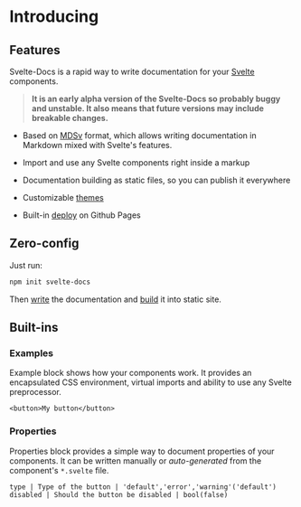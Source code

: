 # Introducing

## Features

Svelte-Docs is a rapid way to write documentation for your [Svelte](https://svelte.dev) components.

> **<div class="red">It is an early alpha version of the Svelte-Docs so probably buggy and unstable. It also means that future versions may include breakable changes.</div>**

* Based on [MDSv](writing/mdsv) format, which allows writing documentation in Markdown mixed with Svelte's features.

* Import and use any Svelte components right inside a markup

* Documentation building as static files, so you can publish it everywhere

* Customizable [themes](theming)

* Built-in [deploy](publishing/ghpages) on Github Pages

## Zero-config

Just run:

```bash
npm init svelte-docs
```

Then [write](writing/mdsv) the documentation and [build](start) it into static site.


## Built-ins

### Examples

Example block shows how your components work. It provides an encapsulated CSS environment, virtual imports and ability to use any Svelte preprocessor.

```example
<button>My button</button>
```

### Properties

Properties block provides a simple way to document properties of your components. It can be written manually or *auto-generated*  from the component's `*.svelte` file.

```properties
type | Type of the button | 'default','error','warning'('default')
disabled | Should the button be disabled | bool(false)
```

<style>
    .red{
        color: var(--primary);
    }
</style>
